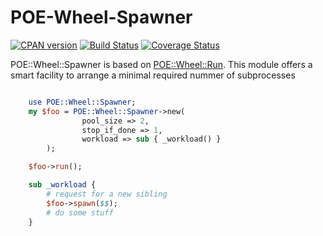 POE-Wheel-Spawner
=================

[![CPAN version](https://badge.fury.io/pl/POE-Wheel-Spawner.png)](https://badge.fury.io/pl/POE-Wheel-Spawner)
[![Build Status](https://travis-ci.org/p-alik/POE-Wheel-Spawner.png)](https://travis-ci.org/p-alik/POE-Wheel-Spawner)
[![Coverage Status](https://coveralls.io/repos/github/p-alik/POE-Wheel-Spawner/badge.png)](https://coveralls.io/github/p-alik/POE-Wheel-Spawner)

POE::Wheel::Spawner is based on [POE::Wheel::Run](https://metacpan.org/pod/POE::Wheel::Run). This module offers a smart facility to arrange a minimal required nummer of subprocesses

```perl

    use POE::Wheel::Spawner;
    my $foo = POE::Wheel::Spawner->new(
                pool_size => 2,
                stop_if_done => 1,
                workload => sub { _workload() }
        );

    $foo->run();

    sub _workload {
        # request for a new sibling
        $foo->spawn($$);
        # do some stuff
    }
```
